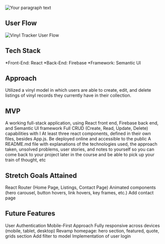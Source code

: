 ![Your paragraph text](https://user-images.githubusercontent.com/98721957/211424390-5e7e4696-5684-41cb-85ff-3894f52be083.png)


## User Flow
![Vinyl Tracker User Flow](https://user-images.githubusercontent.com/98721957/211425433-d9bafb10-4798-422b-8363-03f6d8491c68.png)

## Tech Stack
*Front-End: React
*Back-End: Firebase
*Framework: Semantic UI


## Approach
Utilized a vinyl model in which users are able to create, edit, and delete listings of vinyl records they currently have in their collection.

## MVP
A working full-stack application, using React front end, Firebase back end, and Semantic UI framework
Full CRUD (Create, Read, Update, Delete) capabilities with I
At least three react components, defined in their own files, besides App.js.
Be deployed online and accessible to the public
A README.md file with explanations of the technologies used, the approach taken, unsolved problems, user stories, and notes to yourself so you can come back to your project later in the course and be able to pick up your train of thought, etc

## Stretch Goals Attained
React Router (Home Page, Listings, Contact Page)
Animated components (hero carousel, button hovers, link hovers, key frames, etc.)
Add contact page


## Future Features
User Authentication 
Mobile-First Approach
Fully responsive across devices (mobile, tablet, desktop)
Revamp homepage: hero section, featured, quote, grids section
Add filter to model
Implementation of user login



